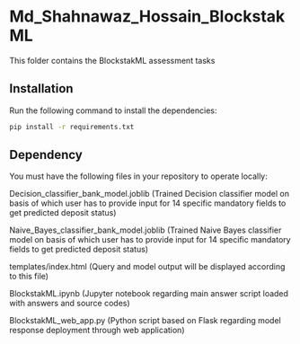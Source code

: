 # Md_Shahnawaz_Hossain_BlockstakML
This folder contains the BlockstakML assessment tasks

## Installation

Run the following command to install the dependencies:

```bash
pip install -r requirements.txt
```

## Dependency

You must have the following files in your repository to operate locally:

Decision_classifier_bank_model.joblib (Trained Decision classifier model on basis of which user has to provide input for 14 specific mandatory fields to get predicted deposit status)

Naive_Bayes_classifier_bank_model.joblib (Trained Naive Bayes classifier model on basis of which user has to provide input for 14 specific mandatory fields to get predicted deposit status)

templates/index.html (Query and model output will be displayed according to this file)

BlockstakML.ipynb (Jupyter notebook regarding main answer script loaded with answers and source codes)

BlockstakML_web_app.py (Python script based on Flask regarding model response deployment through web application)